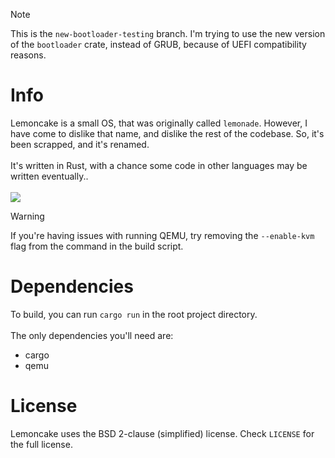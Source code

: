 >[!NOTE]
> This is the `new-bootloader-testing` branch. I'm trying to use the new version of the `bootloader` crate, instead of GRUB, because of UEFI compatibility reasons.

# Info
Lemoncake is a small OS, that was originally called `lemonade`. However, I have come to dislike that name, and dislike the rest of the codebase. So, it's been scrapped, and it's renamed.\
\
It's written in Rust, with a chance some code in other languages may be written eventually..\
\
[![](https://tokei.rs/b1/github/SniverDaBest/lemoncake)](https://github.com/SniverDaBest/lemoncake)

>[!WARNING]
> If you're having issues with running QEMU, try removing the `--enable-kvm` flag from the command in the build script.

# Dependencies
To build, you can run `cargo run` in the root project directory.\
\
The only dependencies you'll need are:
- cargo
- qemu
<!-- END OF LIST><!-->

# License
Lemoncake uses the BSD 2-clause (simplified) license. Check `LICENSE` for the full license.
